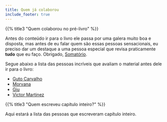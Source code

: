 ```yaml
---
title: Quem já colaborou
include_footer: true
---
```


{{% title3 "Quem colaborou no pré-livro" %}}

Antes do conteúdo ir para o livro ele passa por uma galera muito boa e disposta, mas antes de eu falar quem são essas pessoas sensacionais, eu preciso dar um destaque a uma pessoa especial que revisa praticamente **tudo** que eu faço. Obrigado, [Somatório](https://twitter.com/somatorio).

Segue abaixo a lista das pessoas incríveis que avaliam o material antes dele ir para o livro:
 - [Guto Carvalho](https://twitter.com/gutocarvalho)
 - [Morvana](https://twitter.com/morvanabonin)
 - [Giu](https://twitter.com/ReginaSauro)
 - [Victor Martinez](https://twitter.com/vcrmartinez)

{{% title3 "Quem escreveu capítulo inteiro?" %}}

Aqui estará a lista das pessoas que escreveram capítulo inteiro.
